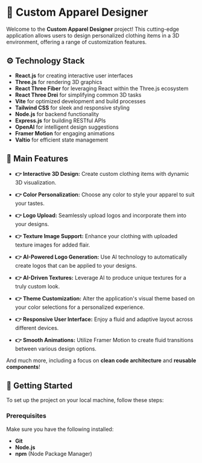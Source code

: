 # 🎨 Custom Apparel Designer

Welcome to the **Custom Apparel Designer** project! This cutting-edge application allows users to design personalized clothing items in a 3D environment, offering a range of customization features.

## ⚙️ Technology Stack
- **React.js** for creating interactive user interfaces
- **Three.js** for rendering 3D graphics
- **React Three Fiber** for leveraging React within the Three.js ecosystem
- **React Three Drei** for simplifying common 3D tasks
- **Vite** for optimized development and build processes
- **Tailwind CSS** for sleek and responsive styling
- **Node.js** for backend functionality
- **Express.js** for building RESTful APIs
- **OpenAI** for intelligent design suggestions
- **Framer Motion** for engaging animations
- **Valtio** for efficient state management

## 🔋 Main Features
- **👉 Interactive 3D Design:** Create custom clothing items with dynamic 3D visualization.

- **👉 Color Personalization:** Choose any color to style your apparel to suit your tastes.

- **👉 Logo Upload:** Seamlessly upload logos and incorporate them into your designs.

- **👉 Texture Image Support:** Enhance your clothing with uploaded texture images for added flair.

- **👉 AI-Powered Logo Generation:** Use AI technology to automatically create logos that can be applied to your designs.

- **👉 AI-Driven Textures:** Leverage AI to produce unique textures for a truly custom look.

- **👉 Theme Customization:** Alter the application's visual theme based on your color selections for a personalized experience.

- **👉 Responsive User Interface:** Enjoy a fluid and adaptive layout across different devices.

- **👉 Smooth Animations:** Utilize Framer Motion to create fluid transitions between various design options.

And much more, including a focus on **clean code architecture** and **reusable components**!

## 🤸 Getting Started

To set up the project on your local machine, follow these steps:

### Prerequisites
Make sure you have the following installed:
- **Git**
- **Node.js**
- **npm** (Node Package Manager)


